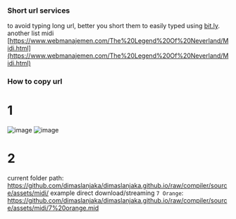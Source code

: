 ### Short url services
to avoid typing long url, better you short them to easily typed using [bit.ly](http://bitly.com).
another list midi [https://www.webmanajemen.com/The%20Legend%20Of%20Neverland/Midi.html](https://www.webmanajemen.com/The%20Legend%20Of%20Neverland/Midi.html)

### How to copy url
# 1
![image](https://user-images.githubusercontent.com/12471057/130082790-7798e493-a9b3-426c-8532-7b8468033d45.png)
![image](https://user-images.githubusercontent.com/12471057/130567162-ea777985-2600-4a85-b0c8-b44000822316.png)

# 2
current folder path:
https://github.com/dimaslanjaka/dimaslanjaka.github.io/raw/compiler/source/assets/midi/
example direct download/streaming `7 Orange`:
https://github.com/dimaslanjaka/dimaslanjaka.github.io/raw/compiler/source/assets/midi/7%20orange.mid

